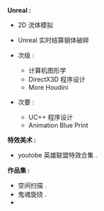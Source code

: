 
**Unreal :**
- 2D 流体模拟
- Unreal 实时结算钢体破碎

- 次级 :
	- 计算机图形学
	- DirectX3D 程序设计
	- More Houdini 

- 次要 :
	- UC++ 程序设计
	- Animation Blue Print 


**特效美术 :**
- youtobe 英雄联盟特效合集 .

**作品集 :**
- 空间扫描 .
- 鬼魂旋绕 .
- 